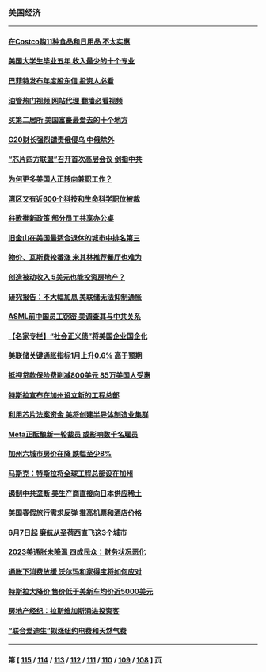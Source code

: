 ### 美国经济
---
#### [在Costco购11种食品和日用品 不太实惠](../../pages/ncid1078158/n13926811.md?02270845) 
#### [美国大学生毕业五年 收入最少的十个专业](../../pages/ncid1078158/n13938257.md?02270845) 
#### [巴菲特发布年度股东信 投资人必看](../../pages/ncid1078158/n13938230.md?02270845) 
#### [油管热门视频 网站代理 翻墙必看视频](http://138.2.39.72:81/youtube.html?epic-marker?02270845)
#### [买第二居所 美国富豪最爱去的十个地方](../../pages/ncid1078158/n13938247.md?02270845) 
#### [G20财长强烈谴责俄侵乌 中俄除外](../../pages/ncid1078158/n13938118.md?02270845) 
#### [“芯片四方联盟”召开首次高层会议 剑指中共](../../pages/ncid1078158/n13938194.md?02270845) 
#### [为何更多美国人正转向兼职工作？](../../pages/ncid1078158/n13938147.md?02270845) 
#### [湾区又有近600个科技和生命科学职位被裁](../../pages/ncid1078158/n13937954.md?02270845) 
#### [谷歌推新政策   部分员工共享办公桌](../../pages/ncid1078158/n13937946.md?02270845) 
#### [旧金山在美国最适合退休的城市中排名第三](../../pages/ncid1078158/n13937878.md?02270845) 
#### [物价、瓦斯费轮番涨 米其林推荐餐厅也难为](../../pages/ncid1078158/n13937880.md?02270845) 
#### [创造被动收入 5美元也能投资房地产？](../../pages/ncid1078158/n13937819.md?02270845) 
#### [研究报告：不大幅加息 美联储无法抑制通胀](../../pages/ncid1078158/n13937657.md?02270845) 
#### [ASML前中国员工窃密 美调查其与中共关系](../../pages/ncid1078158/n13937721.md?02270845) 
#### [【名家专栏】“社会正义债”将美国企业国企化](../../pages/ncid1078158/n13937313.md?02270845) 
#### [美联储关键通胀指标1月上升0.6% 高于预期](../../pages/ncid1078158/n13937502.md?02270845) 
#### [抵押贷款保险费削减800美元 85万美国人受惠](../../pages/ncid1078158/n13936952.md?02270845) 
#### [特斯拉宣布在加州设立新的工程总部](../../pages/ncid1078158/n13937054.md?02270845) 
#### [利用芯片法案资金 美将创建半导体制造业集群](../../pages/ncid1078158/n13936639.md?02270845) 
#### [Meta正酝酿新一轮裁员 或影响数千名雇员](../../pages/ncid1078158/n13935946.md?02270845) 
#### [加州六城市房价在降 跌幅至少8%](../../pages/ncid1078158/n13935988.md?02270845) 
#### [马斯克：特斯拉将全球工程总部设在加州](../../pages/ncid1078158/n13935859.md?02270845) 
#### [遏制中共垄断 美生产商直接向日本供应稀土](../../pages/ncid1078158/n13935770.md?02270845) 
#### [美国春假旅行需求反弹 推高机票和酒店价格](../../pages/ncid1078158/n13935075.md?02270845) 
#### [6月7日起 廉航从圣荷西直飞这3个城市](../../pages/ncid1078158/n13935197.md?02270845) 
#### [2023美通胀未降温 四成民众：财务状况恶化](../../pages/ncid1078158/n13935174.md?02270845) 
#### [通胀下消费放缓 沃尔玛和家得宝将如何应对](../../pages/ncid1078158/n13935011.md?02270845) 
#### [特斯拉大降价 售价低于美新车均价近5000美元](../../pages/ncid1078158/n13935002.md?02270845) 
#### [房地产经纪：拉斯维加斯涌进投资客](../../pages/ncid1078158/n13934665.md?02270845) 
#### [“联合爱迪生”拟涨纽约电费和天然气费](../../pages/ncid1078158/n13934535.md?02270845) 

---
#### 第 [ [115](./115.md?02270845) / [114](./114.md?02270845) / [113](./113.md?02270845) / [112](./112.md?02270845) / [111](./111.md?02270845) / [110](./110.md?02270845) / [109](./109.md?02270845) / [108](./108.md?02270845) ] 页
